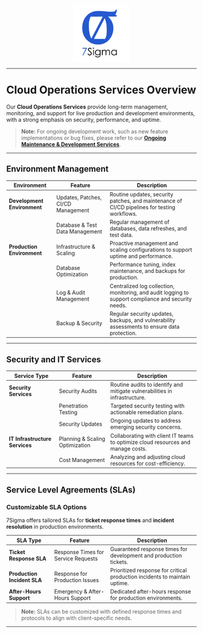 <div align="center" style="mb-1">
    <img src="./logo.png" alt="Logo" width="150px"/>
</div>

---
# Cloud Operations Services Overview

Our **Cloud Operations Services** provide long-term management, monitoring, and support for live production and development environments, with a strong emphasis on security, performance, and uptime.

> **Note:** For ongoing development work, such as new feature implementations or bug fixes, please refer to our [**Ongoing Maintenance & Development Services**](./OngoingDev.md).

---

## Environment Management

| **Environment**              | **Feature**                           | **Description**                                                                                       |
|------------------------------|---------------------------------------|-------------------------------------------------------------------------------------------------------|
| **Development Environment**  | Updates, Patches, CI/CD Management    | Routine updates, security patches, and maintenance of CI/CD pipelines for testing workflows.          |
|                              | Database & Test Data Management       | Regular management of databases, data refreshes, and test data.                                       |
| **Production Environment**   | Infrastructure & Scaling             | Proactive management and scaling configurations to support uptime and performance.                    |
|                              | Database Optimization                 | Performance tuning, index maintenance, and backups for production.                                    |
|                              | Log & Audit Management               | Centralized log collection, monitoring, and audit logging to support compliance and security needs.   |
|                              | Backup & Security                     | Regular security updates, backups, and vulnerability assessments to ensure data protection.           |

---

## Security and IT Services

| **Service Type**             | **Feature**                           | **Description**                                                                                       |
|------------------------------|---------------------------------------|-------------------------------------------------------------------------------------------------------|
| **Security Services**        | Security Audits                       | Routine audits to identify and mitigate vulnerabilities in infrastructure.                            |
|                              | Penetration Testing                   | Targeted security testing with actionable remediation plans.                                          |
|                              | Security Updates                      | Ongoing updates to address emerging security concerns.                                               |
| **IT Infrastructure Services** | Planning & Scaling Optimization     | Collaborating with client IT teams to optimize cloud resources and manage costs.                      |
|                              | Cost Management                       | Analyzing and adjusting cloud resources for cost-efficiency.                                         |

---

## Service Level Agreements (SLAs)

### Customizable SLA Options
7Sigma offers tailored SLAs for **ticket response times** and **incident resolution** in production environments.

| **SLA Type**                  | **Feature**                           | **Description**                                                                                       |
|-------------------------------|---------------------------------------|-------------------------------------------------------------------------------------------------------|
| **Ticket Response SLA**       | Response Times for Service Requests   | Guaranteed response times for development and production tickets.                                     |
| **Production Incident SLA**   | Response for Production Issues        | Prioritized response for critical production incidents to maintain uptime.                            |
| **After-Hours Support**       | Emergency & After-Hours Support       | Dedicated after-hours response for production environments.                                           |

> **Note:** SLAs can be customized with defined response times and protocols to align with client-specific needs.

---
